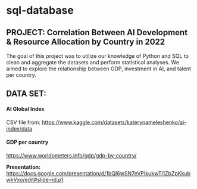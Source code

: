 # sql-database

## PROJECT: Correlation Between AI Development & Resource Allocation by Country in 2022

The goal of this project was to utilize our knowledge of Python and SQL to clean and aggregate the datasets and perform statistical analyses. We aimed to explore the relationship between GDP, investment in AI, and talent per country.

## DATA SET: 

#### AI Global Index

CSV file from:
https://www.kaggle.com/datasets/katerynameleshenko/ai-index/data

#### GDP per country

https://www.worldometers.info/gdp/gdp-by-country/

**Presentation:** https://docs.google.com/presentation/d/1bQI6wSN7eVPIkukwTl1ZbZpKkubwkVxo/edit#slide=id.p1

